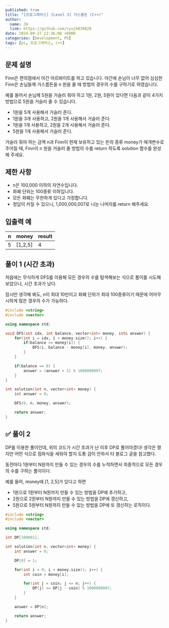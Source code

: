 ```yaml
---
published: true
title: "[프로그래머스] [Level 3] 거스름돈 (C++)"
author:
  name: JH
  link: https://github.com/ryujh030820
date: 2024-09-27 22:36:00 +0900
categories: [Development, PS]
tags: [ps, 프로그래머스, c++]
---
```


## 문제 설명

Finn은 편의점에서 야간 아르바이트를 하고 있습니다. 야간에 손님이 너무 없어 심심한 Finn은 손님들께 거스름돈을 n 원을 줄 때 방법의 경우의 수를 구하기로 하였습니다.

예를 들어서 손님께 5원을 거슬러 줘야 하고 1원, 2원, 5원이 있다면 다음과 같이 4가지 방법으로 5원을 거슬러 줄 수 있습니다.

- 1원을 5개 사용해서 거슬러 준다.
- 1원을 3개 사용하고, 2원을 1개 사용해서 거슬러 준다.
- 1원을 1개 사용하고, 2원을 2개 사용해서 거슬러 준다.
- 5원을 1개 사용해서 거슬러 준다.

거슬러 줘야 하는 금액 n과 Finn이 현재 보유하고 있는 돈의 종류 money가 매개변수로 주어질 때, Finn이 n 원을 거슬러 줄 방법의 수를 return 하도록 solution 함수를 완성해 주세요.

## 제한 사항

- n은 100,000 이하의 자연수입니다.
- 화폐 단위는 100종류 이하입니다.
- 모든 화폐는 무한하게 있다고 가정합니다.
- 정답이 커질 수 있으니, 1,000,000,007로 나눈 나머지를 return 해주세요.

## 입출력 예

| n   | money   | result |
| --- | ------- | ------ |
| 5   | [1,2,5] | 4      |

## 풀이 1 (시간 초과)

처음에는 무식하게 DFS를 이용해 모든 경우의 수를 탐색해보는 식으로 풀이를 시도해 보았으나, 시간 초과가 났다.

잠시만 생각해 봐도, n이 최대 10만이고 화폐 단위가 최대 100종류이기 때문에 어마무시하게 많은 경우의 수가 가능하다.

```cpp
#include <string>
#include <vector>

using namespace std;

void DFS(int idx, int balance, vector<int> money, int& answer) {
    for(int i = idx; i < money.size(); i++) {
        if(balance >= money[i]) {
            DFS(i, balance - money[i], money, answer);
        }
    }

    if(balance == 0) {
        answer = (answer + 1) % 1000000007;
    }
}

int solution(int n, vector<int> money) {
    int answer = 0;

    DFS(0, n, money, answer);

    return answer;
}
```

## ✅ 풀이 2

DP를 이용한 풀이인데, 위의 코드가 시간 초과가 난 이후 DP로 풀어야겠다! 생각은 했지만 어떤 식으로 점화식을 세워야 할지 도통 감이 안와서 타 블로그 글을 참고했다.

동전마다 1원부터 N원까지 만들 수 있는 경우의 수를 누적하면서 최종적으로 모든 경우의 수를 구하는 풀이이다.

예를 들어, money에 [1, 2,5]가 있다고 하면

- 1원으로 1원부터 N원까지 만들 수 있는 방법을 DP에 추가하고,
- 2원으로 2원부터 N원까지 만들 수 있는 방법을 DP에 갱신하고,
- 5원으로 5원부터 N원까지 만들 수 있는 방법을 DP에 또 갱신하는 로직이다.

```cpp
#include <string>
#include <vector>

using namespace std;

int DP[100001];

int solution(int n, vector<int> money) {
    int answer = 0;

    DP[0] = 1;

    for(int i = 0; i < money.size(); i++) {
        int coin = money[i];

        for(int j = coin; j <= n; j++) {
            DP[j] += DP[j - coin] % 1000000007;
        }
    }

    answer = DP[n];

    return answer;
}
```
